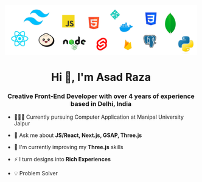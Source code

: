 ![Programming logos](./public/logos.png)

<h1 align="center">Hi 👋, I'm Asad Raza</h1>

<h3 align="center">Creative Front-End Developer with over 4 years of experience based in Delhi, India</h3>

- 👨🏼‍🎓 Currently pursuing Computer Application at Manipal University Jaipur

- 💬 Ask me about **JS/React, Next.js, GSAP, Three.js**
  
- 🌱 I'm currently improving my **Three.js** skills

- ⚡ I turn designs into **Rich Experiences**

- 💡 Problem Solver